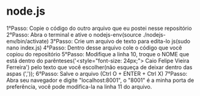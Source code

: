 # node.js

1°Passo: Copie o código do outro arquivo que eu postei nesse repositório 
2°Passo: Abra o terminal e ative o nodejs-env(source ./nodejs-env/bin/activate)
3°Passo: Crie um arquivo de texto para edita-lo js(sudo nano index.js) 
4°Passo: Dentro desse arquivo cole o código que você copiou do repositório
5°Passo: Modifique a linha 10, troque o NOME que está dentro do parênteses('<style="font-size: 24px;"> Caio Felipe Vieira Ferreira') pelo texto que você escolher(não esqueça de deixar dentro das aspas (','));
6°Passo: Salve o arquivo (Ctrl O + ENTER + Ctrl X)
7°Passo: Abra seu navegador e digite "localhost:8001", o "8001" é a minha porta de preferência, você pode modifica-la na linha 11 do arquivo.
